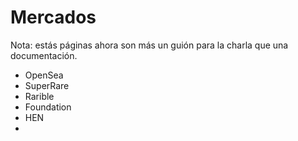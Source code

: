 # Mercados

Nota: estás páginas ahora son más un guión para la charla que una documentación. 

- OpenSea
- SuperRare
- Rarible
- Foundation
- HEN
- 